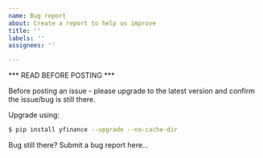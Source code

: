 ```yaml
---
name: Bug report
about: Create a report to help us improve
title: ''
labels: ''
assignees: ''

---
```


*** READ BEFORE POSTING ***

Before posting an issue - please upgrade to the latest version and confirm the issue/bug is still there.

Upgrade using:

```bash
$ pip install yfinance --upgrade --no-cache-dir 
```

Bug still there? Submit a bug report here...
